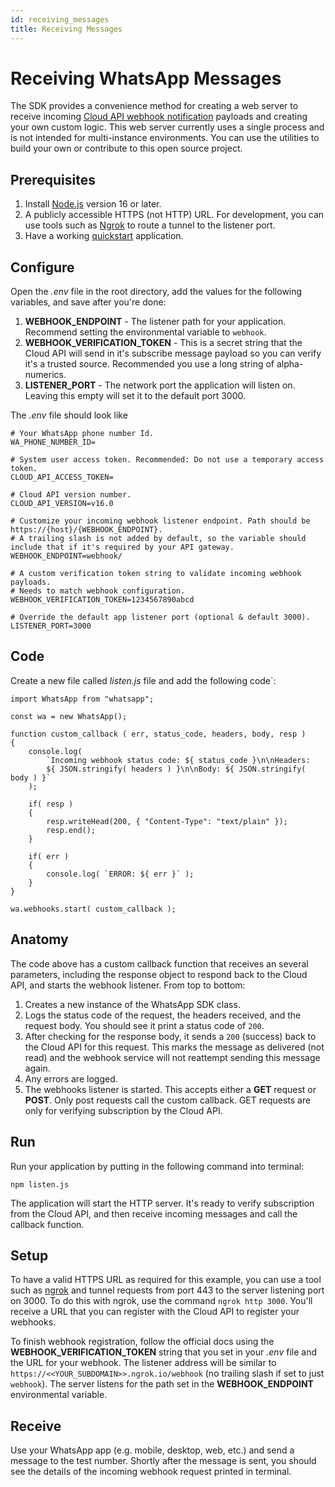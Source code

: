 ```yaml
---
id: receiving_messages
title: Receiving Messages
---
```


# Receiving WhatsApp Messages
The SDK provides a convenience method for creating a web server to receive incoming [Cloud API webhook notification](https://developers.facebook.com/docs/whatsapp/cloud-api/webhooks/components) payloads and creating your own custom logic. This web server currently uses a single process and is not intended for multi-instance environments. You can use the utilities to build your own or contribute to this open source project.

## Prerequisites
1. Install [Node.js](https://nodejs.org/) version 16 or later.
2. A publicly accessible HTTPS (not HTTP) URL. For development, you can use tools such as [Ngrok](https://ngrok.io/) to route a tunnel to the listener port.
3. Have a working [quickstart](/) application.

## Configure
Open the *.env* file in the root directory, add the values for the following variables, and save after you're done:
1. **WEBHOOK_ENDPOINT** - The listener path for your application. Recommend setting the environmental variable to `webhook`.
2. **WEBHOOK_VERIFICATION_TOKEN** - This is a secret string that the Cloud API will send in it's subscribe message payload so you can verify it's a trusted source. Recommended you use a long string of alpha-numerics.
3. **LISTENER_PORT** - The network port the application will listen on. Leaving this empty will set it to the default port 3000.

The *.env* file should look like
```shell
# Your WhatsApp phone number Id.
WA_PHONE_NUMBER_ID=

# System user access token. Recommended: Do not use a temporary access token.
CLOUD_API_ACCESS_TOKEN=

# Cloud API version number.
CLOUD_API_VERSION=v16.0

# Customize your incoming webhook listener endpoint. Path should be https://{host}/{WEBHOOK_ENDPOINT}.
# A trailing slash is not added by default, so the variable should include that if it's required by your API gateway.
WEBHOOK_ENDPOINT=webhook/

# A custom verification token string to validate incoming webhook payloads.
# Needs to match webhook configuration.
WEBHOOK_VERIFICATION_TOKEN=1234567890abcd

# Override the default app listener port (optional & default 3000).
LISTENER_PORT=3000
```

## Code
Create a new file called *listen.js* file and add the following code`:
```
import WhatsApp from "whatsapp";

const wa = new WhatsApp();

function custom_callback ( err, status_code, headers, body, resp )
{
    console.log(
        `Incoming webhook status code: ${ status_code }\n\nHeaders:
        ${ JSON.stringify( headers ) }\n\nBody: ${ JSON.stringify( body ) }`
    );

    if( resp )
    {
        resp.writeHead(200, { "Content-Type": "text/plain" });
        resp.end();
    }

    if( err )
    {
        console.log( `ERROR: ${ err }` );
    }
}

wa.webhooks.start( custom_callback );
```

## Anatomy
The code above has a custom callback function that receives an several parameters, including the response object to respond back to the Cloud API, and starts the webhook listener. From top to bottom:
1. Creates a new instance of the WhatsApp SDK class.
2. Logs the status code of the request, the headers received, and the request body. You should see it print a status code of `200`.
3. After checking for the response body, it sends a `200` (success) back to the Cloud API for this request. This marks the message as delivered (not read) and the webhook service will not reattempt sending this message again.
4. Any errors are logged.
5. The webhooks listener is started. This accepts either a **GET** request or **POST**. Only post requests call the custom callback. GET requests are only for verifying subscription by the Cloud API.

## Run
Run your application by putting in the following command into terminal:
```
npm listen.js
```
The application will start the HTTP server. It's ready to verify subscription from the Cloud API, and then receive incoming messages and call the callback function.

## Setup
To have a valid HTTPS URL as required for this example, you can use a tool such as [ngrok](https://ngrok.io/) and tunnel requests from port 443 to the server listening port on 3000. To do this with ngrok, use the command `ngrok http 3000`. You'll receive a URL that you can register with the Cloud API to register your webhooks.

To finish webhook registration, follow the official docs using the **WEBHOOK_VERIFICATION_TOKEN** string that you set in your *.env* file and the URL for your webhook. The listener address will be similar to `https://<<YOUR_SUBDOMAIN>>.ngrok.io/webhook` (no trailing slash if set to just `webhook`). The server listens for the path set in the **WEBHOOK_ENDPOINT** environmental variable.

## Receive
Use your WhatsApp app (e.g. mobile, desktop, web, etc.) and send a message to the test number. Shortly after the message is sent, you should see the details of the incoming webhook request printed in terminal.
